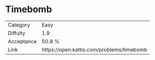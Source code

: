 # Timebomb

<table>
    <tr>
        <td>Category</td>
        <td>Easy</td>
    </tr>
    <tr>
        <td>Diffulty</td>
        <td>1.9</td>
    </tr>
    <tr>
        <td>Acceptance</td>
        <td>50.8 %</td>
    </tr>
    <tr>
        <td>Link</td>
        <td>https://open.kattis.com/problems/timebomb</td>
    </tr>
</table>